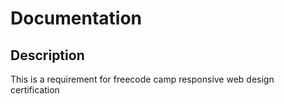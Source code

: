 # Documentation

## Description

This is a requirement for freecode camp responsive web design certification

